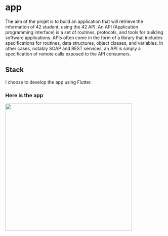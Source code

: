 # app

The aim of the projet is to build an application that will retrieve the information of 42 student,
using the 42 API. An API (Application programming interface) is a set of routines, protocols,
and tools for building software applications. APIs often come in the form of a library that includes specifications for routines, data structures, object classes, and variables. In other cases,
notably SOAP and REST services, an API is simply a specification of remote calls exposed to
the API consumers.

## Stack
I choose to develop the app using Flutter.

### Here is the app

<img src="https://github.com/83wid/Swifty-Companion/blob/main/Gif/gif.gif" width="400"/>
